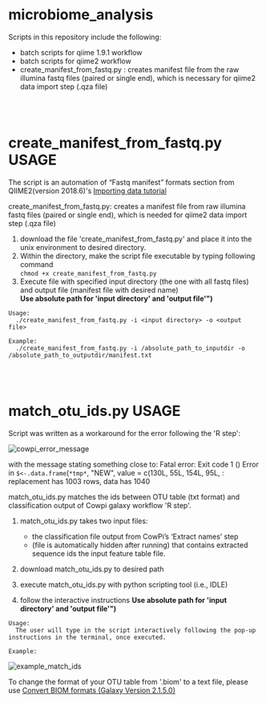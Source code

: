 # microbiome_analysis
Scripts in this repository include the following:
  - batch scripts for qiime 1.9.1 workflow 
  - batch scripts for qiime2 workflow
  - create_manifest_from_fastq.py : creates manifest file from the raw illumina fastq files (paired or single end), 
  which is necessary for qiime2 data import step (.qza file)

<br>
<br>

# create_manifest_from_fastq.py USAGE
The script is an automation of “Fastq manifest” formats section from QIIME2(version 2018.6)'s [Importing data tutorial](https://docs.qiime2.org/2018.8/tutorials/importing/)

create_manifest_from_fastq.py: creates a manifest file from raw illumina fastq files (paired or single end),
which is needed for qiime2 data import step (.qza file)

  1. download the file 'create_manifest_from_fastq.py' and place it into the unix environment to desired directory.
  2. Within the directory, make the script file executable by typing following command <br>
      `chmod +x create_manifest_from_fastq.py`
  3. Execute file with specified input directory (the one with all fastq files) and output file (manifest file with desired name) <br>
    **Use absolute path for 'input directory' and 'output file'")**
    
    Usage: 
      ./create_manifest_from_fastq.py -i <input directory> -o <output file>

    Example: 
      ./create_manifest_from_fastq.py -i /absolute_path_to_inputdir -o /absolute_path_to_outputdir/manifest.txt

<br>
<br>


# match_otu_ids.py USAGE
Script was written as a workaround for the error following the 'R step':

![cowpi_error_message](https://user-images.githubusercontent.com/40154523/47962693-38de9080-e06c-11e8-948b-585b52bef422.JPG)

  with the message stating something close to:
    Fatal error: Exit code 1 ()
    Error in `$<-.data.frame`(`*tmp*`, "NEW", value = c(130L, 55L, 154L, 95L,  : 
      replacement has 1003 rows, data has 1040

match_otu_ids.py matches the ids between OTU table (txt format) and classification output of Cowpi galaxy workflow 'R step'.


 
  1. match_otu_ids.py takes two input files: <br>
      - the classification file output from CowPi’s ‘Extract names’ step <br>
      - (file is automatically hidden after running) that contains extracted sequence ids 
    the input feature table file. 

  2. download match_otu_ids.py to desired path
    
  3. execute match_otu_ids.py with python scripting tool (i.e., IDLE)
  
  4. follow the interactive instructions
    **Use absolute path for 'input directory' and 'output file'")**
    
    
    Usage: 
      The user will type in the script interactively following the pop-up instructions in the terminal, once executed.

    Example: 
![example_match_ids](https://user-images.githubusercontent.com/40154523/47962862-c622e480-e06e-11e8-8b94-be8e7329da6e.JPG)

      
       

  To change the format of your OTU table from '.biom' to a text file, please use [Convert BIOM formats (Galaxy Version 2.1.5.0)](https://share-galaxy.ibers.aber.ac.uk/?tool_id=toolshed.g2.bx.psu.edu%2Frepos%2Fiuc%2Fbiom_convert%2Fbiom_convert%2F2.1.5.0&version=2.1.5.0&__identifer=bdshirne0e)
